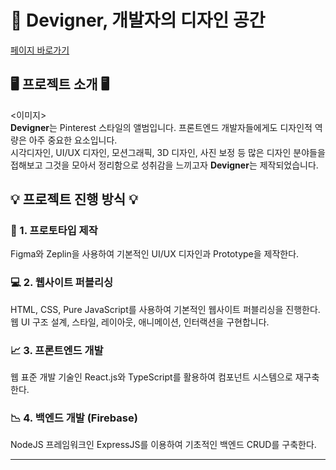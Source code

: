 # 🌌 Devigner, 개발자의 디자인 공간
[페이지 바로가기](#) <br>

## 🖥 프로젝트 소개 🖥
<이미지> <br>
**Devigner**는 Pinterest 스타일의 앨범입니다. 프론트엔드 개발자들에게도 디자인적 역량은 아주 중요한 요소입니다. <br>
시각디자인, UI/UX 디자인, 모션그래픽, 3D 디자인, 사진 보정 등 많은 디자인 분야들을 접해보고 그것을 모아서 정리함으로 성취감을 느끼고자 **Devigner**는 제작되었습니다.

## 💡 프로젝트 진행 방식 💡

### 📃 1. 프로토타입 제작 
Figma와 Zeplin을 사용하여 기본적인 UI/UX 디자인과 Prototype을 제작한다.
### 💻 2. 웹사이트 퍼블리싱 
HTML, CSS, Pure JavaScript를 사용하여 기본적인 웹사이트 퍼블리싱을 진행한다. <br>
웹 UI 구조 설계, 스타일, 레이아웃, 애니메이션, 인터랙션을 구현합니다. 
### 📈 3. 프론트엔드 개발 
웹 표준 개발 기술인 React.js와 TypeScript를 활용하여 컴포넌트 시스템으로 재구축한다. <br>
### 📉 4. 백엔드 개발 (Firebase)
NodeJS 프레임워크인 ExpressJS를 이용하여 기초적인 백엔드 CRUD를 구축한다. <br>
- - -
